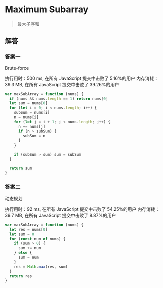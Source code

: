 # Maximum Subarray

> 最大子序和

## 解答

### 答案一

Brute-force

执行用时：500 ms, 在所有 JavaScript 提交中击败了 5.16%的用户
内存消耗：39.3 MB, 在所有 JavaScript 提交中击败了 39.26%的用户

```js
var maxSubArray = function (nums) {
  if (nums && nums.length == 1) return nums[0]
  let sum = nums[0]
  for (let i = 0; i < nums.length; i++) {
    subSum = nums[i]
    n = nums[i]
    for (let j = i + 1; j < nums.length; j++) {
      n += nums[j]
      if (n > subSum) {
        subSum = n
      }
    }

    if (subSum > sum) sum = subSum
  }

  return sum
}
```

### 答案二

动态规划

执行用时：92 ms, 在所有 JavaScript 提交中击败了 54.25%的用户
内存消耗：39.7 MB, 在所有 JavaScript 提交中击败了 8.87%的用户

```js
var maxSubArray = function (nums) {
  let res = nums[0]
  let sum = 0
  for (const num of nums) {
    if (sum > 0) {
      sum += num
    } else {
      sum = num
    }
    res = Math.max(res, sum)
  }
  return res
}
```

